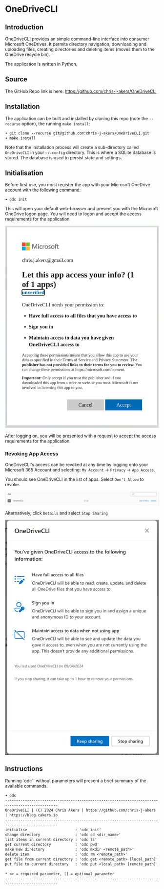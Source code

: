 # OneDriveCLI

## Introduction

OneDriveCLI provides an simple command-line interface into consumer Microsoft OneDrives. It permits directory navigation, downloading and uploading files, creating directories and deleting items (moves them to the OneDrive recycle bin).

The application is written in Python.

## Source

The GitHub Repo link is here: https://github.com/chris-j-akers/OneDriveCLI

## Installation

The application can be built and installed by cloning this repo (note the `--recurse` option), the running `make install`:

```
➜ git clone --recurse git@github.com:chris-j-akers/OneDriveCLI.git
➜ make install
```
Note that the installation process will create a sub-directory called `OneDriveCLI` in your `~/.config` directory. This is where a SQLite database is stored. The database is used to persist state and settings.

## Initialisation

Before first use, you must register the app with your Microsoft OneDrive account with the following command:

```
➜ odc init
```
This will open your default web-browser and present you with the Microsoft OneDrive logon page. You will need to logon and accept the access requirements for the application.

![Example of Access Requirements Request](readme-assets/odc-access-request.png)

After logging on, you will be presented with a request to accept the access requirements for the application.

### Revoking App Access

OneDriveCLI's access can be revoked at any time by logging onto your Microsoft 365 Account and selecting: `My Account` -> `Privacy` -> `App Access`.

You should see OneDriveCLI in the list of apps. Select `Don't Allow` to revoke.

![Revoking Access](readme-assets/odc-revoke-access.png)

Alternatively, click `Details` and select `Stop Sharing`

![Stop Sharing](readme-assets/odc-stop-sharing.png)


## Instructions

Running `odc`` without parameters will present a brief summary of the available commands.

```
➜ odc 
----------------------------------------------------------------------------------------------
OneDriveCLI | (C) 2024 Chris Akers | https://github.com/chris-j-akers | https://blog.cakers.io
----------------------------------------------------------------------------------------------
initialise                      : 'odc init'
change directory                : 'odc cd <dir_name>'
list items in current directory : 'odc ls'
get current directory           : 'odc pwd'
make new directory              : 'odc mkdir <remote_path>'
delete item                     : 'odc rm <remote_path>'
get file from current directory : 'odc get <remote_path> [local_path]'
put file to current directory   : 'odc put <local_path> [remote_path]'

* <> = required parameter, [] = optional parameter
----------------------------------------------------------------------------------------------
```
